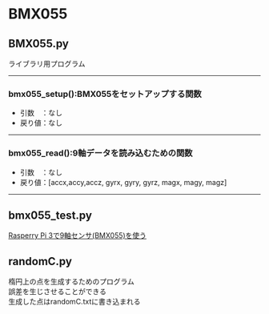 ﻿# BMX055

## BMX055.py
ライブラリ用プログラム  

---
### bmx055_setup():BMX055をセットアップする関数  
- 引数　：なし  
- 戻り値：なし  
---
### bmx055_read():9軸データを読み込むための関数  
- 引数　：なし  
- 戻り値：[accx,accy,accz, gyrx, gyry, gyrz, magx, magy, magz]　　
---
## bmx055_test.py
[Rasperry Pi 3で9軸センサ(BMX055)を使う](https://qiita.com/hiro-han/items/ca881a6c76559af9f57a)

## randomC.py
楕円上の点を生成するためのプログラム  
誤差を生じさせることができる  
生成した点はrandomC.txtに書き込まれる
